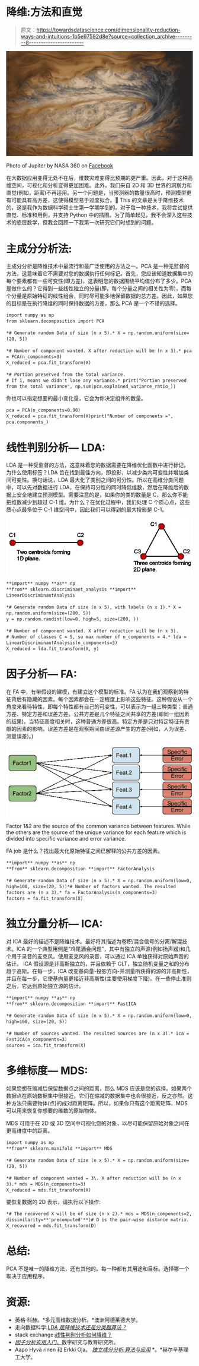 # 降维:方法和直觉

> 原文：<https://towardsdatascience.com/dimensionality-reduction-ways-and-intuitions-1b5e97592d8e?source=collection_archive---------8----------------------->

![](img/50a405e4cf6850f8a14cea0949798a04.png)

Photo of Jupiter by NASA 360 on [Facebook](https://www.facebook.com/FollowNASA360/)

在大数据应用变得无处不在后，维数灾难变得比预期的更严重。因此，对于这种高维空间，可视化和分析变得更加困难。此外，我们来自 2D 和 3D 世界的洞察力和直觉(例如，距离)不再适用。另一个问题是，当预测器的数量很高时，预测模型更有可能具有高方差，这使得模型易于过度拟合。
ّThis 的文章是关于降维技术的，这是我作为数据科学硕士生第一学期学到的。对于每一种技术，我将尝试提供直觉、标准和用例，并支持 Python 中的插图。为了简单起见，我不会深入这些技术的底层数学，但我会回顾一下我第一次研究它们时想到的问题。

# 主成分分析法:

主成分分析是降维技术中最流行和最广泛使用的方法之一。PCA 是一种无监督的方法，这意味着它不需要对您的数据执行任何标记。首先，您应该知道数据集中的每个要素都有一些可变性(即方差)，这表明您的数据围绕平均值分布了多少。PCA 是做什么的？它得到一些线性独立的分量(即，每个分量之间的相关性为零)，而每个分量是原始特征的线性组合，同时尽可能多地保留数据的总方差。因此，如果您的目标是在执行降维的同时保持数据的方差，那么 PCA 是一个不错的选择。

```
import numpy as np
from sklearn.decomposition import PCA

*# Generate random Data of size (n x 5).* X = np.random.uniform(size=(20, 5))

*# Number of component wanted. X after reduction will be (n x 3).* pca = PCA(n_components=3)
X_reduced = pca.fit_transform(X)

*# Portion preserved from the total variance. 
# If 1, means we didn't lose any variance.* print("Portion preserved from the total variance", np.sum(pca.explained_variance_ratio_))
```

你也可以指定想要的最小变化量，它会为你决定组件的数量。

```
pca = PCA(n_components=0.90)
X_reduced = pca.fit_transform(X)print("Number of components =", pca.components_)
```

# 线性判别分析— LDA:

LDA 是一种受监督的方法，这意味着您的数据需要在降维优化函数中进行标记。为什么使用标签？LDA 旨在找到最佳方向，即投影，以减少类内可变性并增加类间可变性。换句话说，LDA 最大化了类别之间的可分性。所以在高维分类问题中，可以先对数据进行 LDA，在保持可分性的同时降低维数，然后在降维后的数据上安全地建立预测模型。需要注意的是，如果你的类的数量是 C，那么你不能把维数减少到超过 C-1 维。为什么？在优化过程中，我们处理 C 个质心点，这些质心点最多位于 C-1 维空间中，因此我们可以得到的最大投影是 C-1。

![](img/587d055d13642929a4949bd1db93b8d6.png)

```
**import** numpy **as** np
**from** sklearn.discriminant_analysis **import** LinearDiscriminantAnalysis

*# Generate random Data of size (n x 5), with labels (n x 1).* X = np.random.uniform(size=(200, 5))
y = np.random.randint(low=0, high=5, size=(200, ))

*# Number of component wanted. X after reduction will be (n x 3). 
# Number of classes C = 5, so max number of n_components = 4.* lda = LinearDiscriminantAnalysis(n_components=3)
X_reduced = lda.fit_transform(X, y)
```

# 因子分析— FA:

在 FA 中，有带假设的建模，有建立这个模型的标准。FA 认为在我们观察到的特征背后有隐藏的因素。每个因素都会在一定程度上影响这些特征。这种假设从一个角度来看待特性，即每个特性都有自己的可变性，可以表示为一组三种类型；普通方差、特定方差和误差方差。公共方差是几个特征之间共享的方差(即同一组因素的结果)。当特征高度相关时，这种普通方差很高。特定方差是只对特定特征有贡献的因素的影响。误差方差是在观察期间由误差源产生的方差(例如，人为误差、测量误差)。)

![](img/dde24c4388f9076fa00cbeb0536b433a.png)

Factor 1&2 are the source of the common variance between features. While the others are the source of the unique variance for each feature which is divided into specific variance and error variance.

FA job 是什么？找出最大化原始特征之间已解释的公共方差的因素。

```
**import** numpy **as** np
**from** sklearn.decomposition **import** FactorAnalysis

*# Generate random Data of size (n x 5).* X = np.random.uniform(low=0, high=100, size=(20, 5))*# Number of factors wanted. The resulted factors are (n x 3).* fa = FactorAnalysis(n_components=3)
factors = fa.fit_transform(X)
```

# 独立分量分析— ICA:

对 ICA 最好的描述不是降维技术。最好将其描述为卷积/混合信号的分离/解混技术。ICA 的一个典型用例是“鸡尾酒会问题”，其中有独立的声源(例如扬声器)和几个用于录音的麦克风。使用麦克风的录音，可以通过 ICA 单独获得对原始声音的估计。
ICA 假设源是非高斯独立的，并且依赖于 CLT，独立随机变量之和的分布趋于高斯。在每一步，ICA 改变基向量-投影方向-并测量所获得的源的非高斯性，并且在每一步，它使基向量更接近非高斯性(主要使用梯度下降)。在一些停止准则之后，它达到原始独立源的估计。

```
**import** numpy **as** np
**from** sklearn.decomposition **import** FastICA

*# Generate random Data of size (n x 5).* X = np.random.uniform(low=0, high=100, size=(20, 5))

*# Number of sources wanted. The resulted sources are (n x 3).* ica = FastICA(n_components=3)
sources = ica.fit_transform(X)
```

# 多维标度— MDS:

如果您想在缩减后保留数据点之间的距离，那么 MDS 应该是您的选择。如果两个数据点在原始数据集中很接近，它们在缩减的数据集中也会很接近，反之亦然。这种方法只需要物体(点)的成对距离矩阵。所以，如果你只有这个距离矩阵，MDS 可以用来恢复你想要的维数的原始物体。

MDS 可用于在 2D 或 3D 空间中可视化您的对象，以尽可能保留原始对象之间在更高维度中的距离。

```
import numpy as np
**from** sklearn.manifold **import** MDS

*# Generate random Data of size (n x 5).* X = np.random.uniform(size=(20, 5))

*# Number of component wanted = 3\. X after reduction will be (n x 3).* mds = MDS(n_components=3)
X_reduced = mds.fit_transform(X)
```

要恢复数据的 2D 表示，请执行以下操作:

```
*# The recovered X will be of size (n x 2).* mds = MDS(n_components=2, dissimilarity=**'precomputed'**)# D is the pair-wise distance matrix.
X_recovered = mds.fit_transform(D)
```

# 总结:

PCA 不是唯一的降维方法，还有其他的。每一种都有其用途和目标。选择哪一个取决于应用程序。

# 资源:

*   英格·科赫。*多元高维数据分析。*澳洲阿德莱德大学。
*   走向数据科学:[*LDA 是降维技术还是分类器算法？*](/is-lda-a-dimensionality-reduction-technique-or-a-classifier-algorithm-eeed4de9953a)
*   stack exchange:[线性判别分析如何降维？](https://stats.stackexchange.com/questions/22884/how-does-linear-discriminant-analysis-reduce-the-dimensions)
*   [*因子分析实用入门*。](https://stats.idre.ucla.edu/spss/seminars/introduction-to-factor-analysis/a-practical-introduction-to-factor-analysis/)数字研究与教育研究所。
*   Aapo Hyvä rinen 和 Erkki Oja。 [*独立成分分析:算法与应用*](http://mlsp.cs.cmu.edu/courses/fall2012/lectures/ICA_Hyvarinen.pdf) *。*赫尔辛基理工大学。